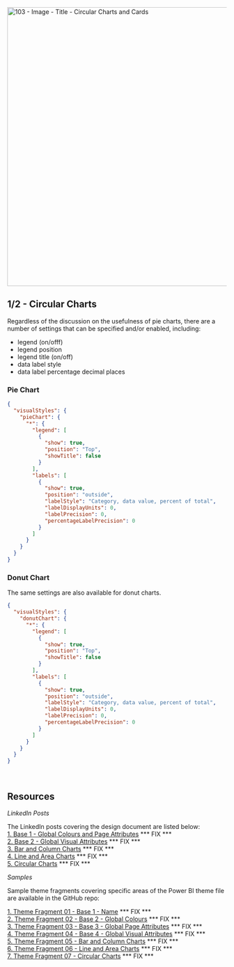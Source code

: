 <img width="1280" height="640" alt="103 - Image - Title - Circular Charts and Cards" src="https://github.com/user-attachments/assets/c723f478-3db1-4ad1-8fcf-3cad08d3d521" />

## 1/2 - Circular Charts

Regardless of the discussion on the usefulness of pie charts, there are a number of settings that can be specified and/or enabled, including:

- legend (on/offf)
- legend position
- legend title (on/off)
- data label style
- data label percentage decimal places

### Pie Chart

``` json
{
  "visualStyles": {
    "pieChart": {
      "*": {
        "legend": [
          {
            "show": true,
            "position": "Top",
            "showTitle": false
          }
        ],
        "labels": [
          {
            "show": true,
            "position": "outside",
            "labelStyle": "Category, data value, percent of total",
            "labelDisplayUnits": 0,
            "labelPrecision": 0,
            "percentageLabelPrecision": 0
          }
        ]
      }
    }
  }
}
```

### Donut Chart

The same settings are also available for donut charts.

``` json
{
  "visualStyles": {
    "donutChart": {
      "*": {
        "legend": [
          {
            "show": true,
            "position": "Top",
            "showTitle": false
          }
        ],
        "labels": [
          {
            "show": true,
            "position": "outside",
            "labelStyle": "Category, data value, percent of total",
            "labelDisplayUnits": 0,
            "labelPrecision": 0,
            "percentageLabelPrecision": 0
          }
        ]
      }
    }
  }
}
```

<br>

## Resources

*LinkedIn Posts*

The LinkedIn posts covering the design document are listed below: <br>
[1. Base 1 - Global Colours and Page Attributes](https://www.linkedin.com/posts/gregphilps_powerbi-documentationmatters-dataanalytics-activity-7295051537129615362-px8i) *** FIX *** <br>
[2. Base 2 - Global Visual Attributes](https://www.linkedin.com/posts/gregphilps_powerbi-documentationmatters-dataanalytics-activity-7295051537129615362-px8i) *** FIX *** <br>
[3. Bar and Column Charts](https://www.linkedin.com/posts/gregphilps_powerbi-documentationmatters-dataanalytics-activity-7295051537129615362-px8i) *** FIX *** <br>
[4. Line and Area Charts](https://www.linkedin.com/posts/gregphilps_powerbi-documentationmatters-dataanalytics-activity-7295051537129615362-px8i) *** FIX *** <br>
[5. Circular Charts](https://www.linkedin.com/posts/gregphilps_powerbi-documentationmatters-dataanalytics-activity-7295051537129615362-px8i) *** FIX *** <br>

*Samples*

Sample theme fragments covering specific areas of the Power BI theme file are available in the GitHub repo: <br>

[1. Theme Fragment 01 - Base 1 - Name](https://github.com/alexbadiu-insightsinmotion/PBI-Documentation/blob/main/Design%20Document%20-%20Sample%20Fragment%2001%20-%20General%20and%20Scope%20-%20V0.1.docx) *** FIX *** <br>
[2. Theme Fragment 02 - Base 2 - Global Colours](https://github.com/alexbadiu-insightsinmotion/PBI-Documentation/blob/main/Design%20Document%20-%20Sample%20Fragment%2001%20-%20General%20and%20Scope%20-%20V0.1.docx) *** FIX *** <br>
[3. Theme Fragment 03 - Base 3 - Global Page Attributes](https://github.com/alexbadiu-insightsinmotion/PBI-Documentation/blob/main/Design%20Document%20-%20Sample%20Fragment%2001%20-%20General%20and%20Scope%20-%20V0.1.docx) *** FIX *** <br>
[4. Theme Fragment 04 - Base 4 - Global Visual Attributes](https://github.com/alexbadiu-insightsinmotion/PBI-Documentation/blob/main/Design%20Document%20-%20Sample%20Fragment%2001%20-%20General%20and%20Scope%20-%20V0.1.docx) *** FIX *** <br>
[5. Theme Fragment 05 - Bar and Column Charts](https://github.com/alexbadiu-insightsinmotion/PBI-Documentation/blob/main/Design%20Document%20-%20Sample%20Fragment%2001%20-%20General%20and%20Scope%20-%20V0.1.docx) *** FIX *** <br>
[6. Theme Fragment 06 - Line and Area Charts](https://github.com/alexbadiu-insightsinmotion/PBI-Documentation/blob/main/Design%20Document%20-%20Sample%20Fragment%2001%20-%20General%20and%20Scope%20-%20V0.1.docx) *** FIX *** <br>
[7. Theme Fragment 07 - Circular Charts](https://github.com/alexbadiu-insightsinmotion/PBI-Documentation/blob/main/Design%20Document%20-%20Sample%20Fragment%2001%20-%20General%20and%20Scope%20-%20V0.1.docx) *** FIX *** <br>

